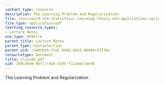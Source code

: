```yaml
---
content_type: resource
description: The Learning Problem and Regularization
file: /courses/9-520-statistical-learning-theory-and-applications-spring-2003/1b0cd4a68bf1fd1b5345f31adacc6e48_class02.pdf
file_type: application/pdf
learning_resource_types:
- Lecture Notes
ocw_type: OCWFile
parent_title: Lecture Notes
parent_type: CourseSection
parent_uid: c3405bb5-75a1-6db6-0da2-86904c35ff6c
resourcetype: Document
title: class02.pdf
uid: 1b0cd4a6-8bf1-fd1b-5345-f31adacc6e48
---
```

The Learning Problem and Regularization